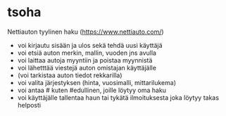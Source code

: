 # tsoha

Nettiauton tyylinen haku (https://www.nettiauto.com/)
- voi kirjautu sisään ja ulos sekä tehdä uusi käyttäjä
- voi etsiä auton merkin, mallin, vuoden jns avulla
- voi laittaa autoja myyntiin ja poistaa myynnistä
- voi lähetttää viestejä auton omistajan käyttäjälle
- (voi tarkistaa auton tiedot rekkarilla)
- voi valita järjestyksen (hinta, vuosimalli, mittarilukema)
- voi antaa # kuten #edullinen, joille löytyy oma haku
- voi käyttäjälle tallentaa haun tai tykätä ilmoituksesta joka löytyy takas helposti

